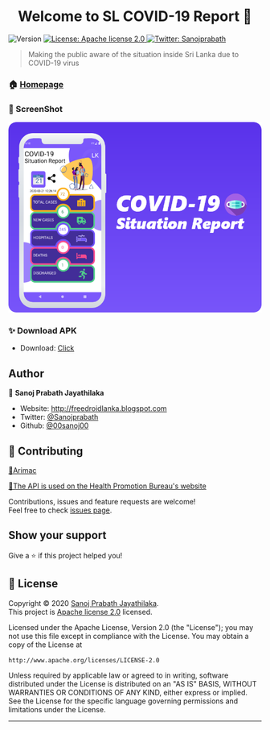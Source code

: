 <h1 align="center">Welcome to SL COVID-19 Report 👋</h1>
<p>
  <img alt="Version" src="https://img.shields.io/badge/version-1.0-blue.svg?cacheSeconds=2592000" />
  <a href="https://www.apache.org/licenses/LICENSE-2.0" target="_blank">
    <img alt="License: Apache license 2.0" src="https://img.shields.io/badge/License-Apache license 2.0-yellow.svg" />
  </a>
  <a href="https://twitter.com/Sanojprabath" target="_blank">
    <img alt="Twitter: Sanojprabath" src="https://img.shields.io/twitter/follow/Sanojprabath.svg?style=social" />
  </a>
</p>

> Making the public aware of the situation inside Sri Lanka due to COVID-19 virus

### 🏠 [Homepage](https://www.facebook.com/sanoj.jayathilaka1)

### 👋 ScreenShot

![alt text](https://raw.githubusercontent.com/00sanoj00/SL-COVID-19-Report/master/My_res/Group%209.png)

### ✨ Download APK
* Download: [Click](https://github.com/00sanoj00/SL-COVID-19-Report/releases)

## Author

👤 **Sanoj Prabath Jayathilaka**

* Website: http://freedroidlanka.blogspot.com
* Twitter: [@Sanojprabath](https://twitter.com/Sanojprabath)
* Github: [@00sanoj00](https://github.com/00sanoj00)

## 🤝 Contributing

[🤝Arimac](https://www.facebook.com/TeamArimac/)

[🤝The API is used on the Health Promotion Bureau's website](https://hpb.health.gov.lk/en/api-documentation)


Contributions, issues and feature requests are welcome!<br />Feel free to check [issues page](https://github.com/00sanoj00/SL-COVID-19-Report/issues). 

## Show your support

Give a ⭐️ if this project helped you!

## 📝 License
Copyright © 2020 [Sanoj Prabath Jayathilaka](https://github.com/00sanoj00).<br />
This project is [Apache license 2.0](https://www.apache.org/licenses/LICENSE-2.0) licensed.

Licensed under the Apache License, Version 2.0 (the "License");
you may not use this file except in compliance with the License.
You may obtain a copy of the License at

    http://www.apache.org/licenses/LICENSE-2.0

Unless required by applicable law or agreed to in writing, software
distributed under the License is distributed on an "AS IS" BASIS,
WITHOUT WARRANTIES OR CONDITIONS OF ANY KIND, either express or implied.
See the License for the specific language governing permissions and
limitations under the License.

***
